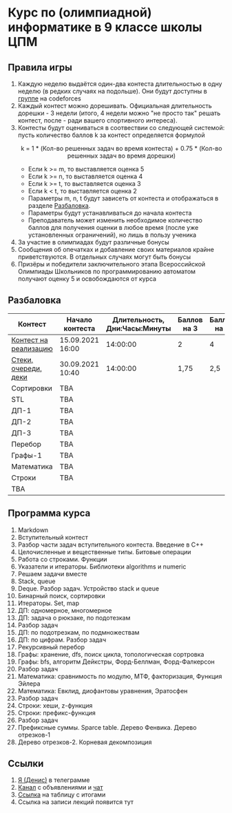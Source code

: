 # Курс по (олимпиадной) информатике в 9 классе школы ЦПМ

## Правила игры

1. Каждую неделю выдаётся один-два контеста длительностью в одну неделю (в редких случаях на подольше). Они будут доступны в [группе](http://codeforces.com/group/NVZIV3kQX3/contests) на codeforces
1. Каждый контест можно дорешивать. Официальная длительность дорешки - 3 недели (итого, 4 недели можно "не просто так" решать контест, после - ради вашего спортивного интереса).
1. Контесты будут оцениваться в соотвествии со следующей системой: пусть количество баллов k за контест определяется формулой <p align="center">k = 1 * (Кол-во решенных задач во время контеста) + 0.75 * (Кол-во решенных задач во время дорешки)</p>
    * Если k >= m, то выставляется оценка 5
    * Если k >= n, то выставляется оценка 4
    * Если k >= t, то выставляется оценка 3
    * Если k < t, то выставляется оценка 2
    * Параметры m, n, t будут зависеть от контеста и отображаться в разделе [Разбаловка](#Разбаловка).
    * Параметры будут устанавливаться до начала контеста
    * Преподаватель может изменить необходимое количество баллов для получения оценки в любое время (после уже установленных ограничений), но лишь в пользу ученика
1. За участие в олимпиадах будут различные бонусы
1. Сообщения об опечатках и добавление своих материалов крайне приветствуются. В отдельных случаях могут быть бонусы
1. Призёры и победители заключительного этапа Всероссийской Олимпиады Школьников по программированию автоматом получают оценку 5 и освобождаются от курса

## Разбаловка

| Контест       | Начало контеста | Длительность, Дни:Часы:Минуты | Баллов на 3 | Баллов на 4  | Баллов на 5 |
| ------------- | -- |-------------| ----- | -- | -- |
| [Контест на реализацию](http://codeforces.com/group/NVZIV3kQX3/contest/344773) | 15.09.2021 16:00 | 14:00:00 | 2 | 4 | 10
| [Стеки, очереди, деки](https://codeforces.com/gym/346723) | 30.09.2021 10:40 | 14:00:00 | 1,75 | 2,5 | 3,5
| Сортировки | TBA | | | |
| STL | TBA | | | |
| ДП-1 | TBA | | | |
| ДП-2 | TBA | | | |
| ДП-3 | TBA | | | |
| Перебор | TBA | | | |
| Графы-1 | TBA | | | |
| Математика | TBA | | | |
| Строки | TBA | | | |
| TBA | | | | |

## Программа курса

1. Markdown
1. Вступительный контест
1. Разбор части задач вступительного контеста. Введение в C++
1. Целочисленные и вещественные типы. Битовые операции
1. Работа со строками. Функции
1. Указатели и итераторы. Библиотеки algorithms и numeric
1. Решаем задачи вместе
1. Stack, queue
1. Deque. Разбор задач. Устройство stack и queue
1. Бинарный поиск, сортировки
1. Итераторы. Set, map
1. ДП: одномерное, многомерное
1. ДП: задача о рюкзаке, по подотезкам
1. Разбор задач
1. ДП: по подотрезкам, по подмножествам
1. ДП: по цифрам. Разбор задач
1. Рекурсивный перебор
1. Графы: хранение, dfs, поиск цикла, топологическая сортровка
1. Графы: bfs, алгоритм Дейкстры, Форд-Беллман, Форд-Фалкерсон
1. Разбор задач
1. Математика: сравнимость по модулю, МТФ, факторизация, Функция Эйлера
1. Математика: Евклид, диофантовы уравнения, Эратосфен
1. Разбор задач
1. Строки: хеши, z-функция
1. Строки: префикс-функция
1. Разбор задач
1. Префиксные суммы. Sparce table. Дерево Фенвика. Дерево отрезков-1
1. Дерево отрезков-2. Корневая декомпозиция

## Ссылки

1. [Я (Денис)](https://t.me/i_1ove_myse1f) в телеграмме
1. [Канал](https://t.me/joinchat/Sd7AWPpEwDg0YTBi) с объявлениями и [чат](https://t.me/joinchat/dcrOXdfS4JkzYTJi)
1. [Ссылка](http://ec2-54-224-131-226.compute-1.amazonaws.com/standings/cte9-2021/) на таблицу с итогами
1. Ссылка на записи лекций появится тут
